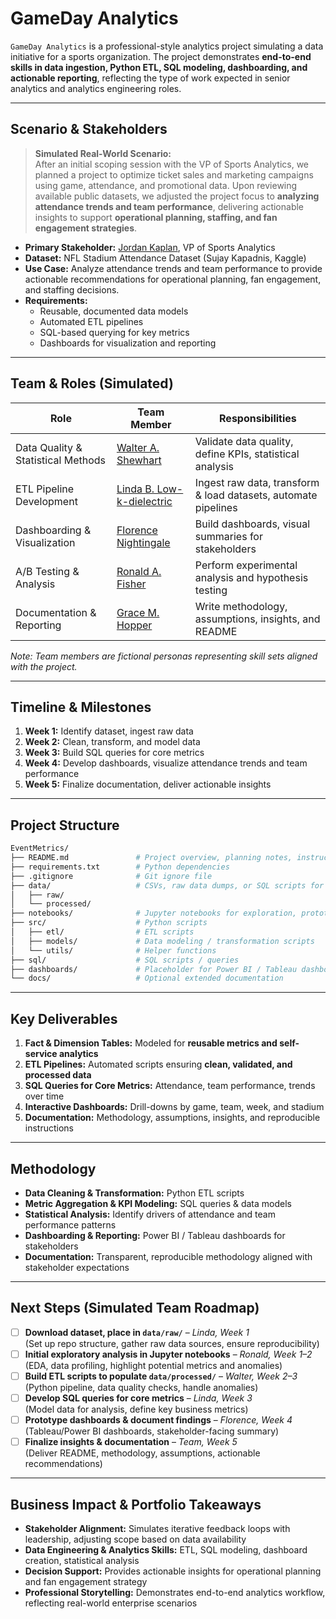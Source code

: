 
# GameDay Analytics

`GameDay Analytics` is a professional-style analytics project simulating a data initiative for a sports organization. The project demonstrates **end-to-end skills in data ingestion, Python ETL, SQL modeling, dashboarding, and actionable reporting**, reflecting the type of work expected in senior analytics and analytics engineering roles.

---

## Scenario & Stakeholders

> **Simulated Real-World Scenario:**  
> After an initial scoping session with the VP of Sports Analytics, we planned a project to optimize ticket sales and marketing campaigns using game, attendance, and promotional data. Upon reviewing available public datasets, we adjusted the project focus to **analyzing attendance trends and team performance**, delivering actionable insights to support **operational planning, staffing, and fan engagement strategies**.

- **Primary Stakeholder:** [Jordan Kaplan](https://cod-esports.fandom.com/wiki/JKap), VP of Sports Analytics  
- **Dataset:** NFL Stadium Attendance Dataset (Sujay Kapadnis, Kaggle)  
- **Use Case:** Analyze attendance trends and team performance to provide actionable recommendations for operational planning, fan engagement, and staffing decisions.  
- **Requirements:** 
  - Reusable, documented data models  
  - Automated ETL pipelines  
  - SQL-based querying for key metrics  
  - Dashboards for visualization and reporting  

---

## Team & Roles (Simulated)

| Role | Team Member | Responsibilities |
|------|------------|----------------|
| Data Quality & Statistical Methods | [Walter A. Shewhart](https://en.wikipedia.org/wiki/Walter_A._Shewhart) | Validate data quality, define KPIs, statistical analysis |
| ETL Pipeline Development | [Linda B. Low-k-dielectric](www.linkedin.com/in/nicole-rowsey) | Ingest raw data, transform & load datasets, automate pipelines |
| Dashboarding & Visualization | [Florence Nightingale](https://en.wikipedia.org/wiki/Florence_Nightingale) | Build dashboards, visual summaries for stakeholders |
| A/B Testing & Analysis | [Ronald A. Fisher](https://en.wikipedia.org/wiki/Ronald_Fisher) | Perform experimental analysis and hypothesis testing |
| Documentation & Reporting | [Grace M. Hopper](https://en.wikipedia.org/wiki/Grace_Hopper) | Write methodology, assumptions, insights, and README |

*Note: Team members are fictional personas representing skill sets aligned with the project.*

---

## Timeline & Milestones

1. **Week 1:** Identify dataset, ingest raw data  
2. **Week 2:** Clean, transform, and model data  
3. **Week 3:** Build SQL queries for core metrics  
4. **Week 4:** Develop dashboards, visualize attendance trends and team performance  
5. **Week 5:** Finalize documentation, deliver actionable insights  

---

## Project Structure

```bash
EventMetrics/
├── README.md               # Project overview, planning notes, instructions
├── requirements.txt        # Python dependencies
├── .gitignore              # Git ignore file
├── data/                   # CSVs, raw data dumps, or SQL scripts for demo datasets
│   ├── raw/
│   └── processed/
├── notebooks/              # Jupyter notebooks for exploration, prototyping, analysis
├── src/                    # Python scripts
│   ├── etl/                # ETL scripts
│   ├── models/             # Data modeling / transformation scripts
│   └── utils/              # Helper functions
├── sql/                    # SQL scripts / queries
├── dashboards/             # Placeholder for Power BI / Tableau dashboards
└── docs/                   # Optional extended documentation
```

---

## Key Deliverables

1. **Fact & Dimension Tables:** Modeled for **reusable metrics and self-service analytics**  
2. **ETL Pipelines:** Automated scripts ensuring **clean, validated, and processed data**  
3. **SQL Queries for Core Metrics:** Attendance, team performance, trends over time  
4. **Interactive Dashboards:** Drill-downs by game, team, week, and stadium  
5. **Documentation:** Methodology, assumptions, insights, and reproducible instructions  

---

## Methodology

- **Data Cleaning & Transformation:** Python ETL scripts  
- **Metric Aggregation & KPI Modeling:** SQL queries & data models  
- **Statistical Analysis:** Identify drivers of attendance and team performance patterns  
- **Dashboarding & Reporting:** Power BI / Tableau dashboards for stakeholders  
- **Documentation:** Transparent, reproducible methodology aligned with stakeholder expectations  

---

## Next Steps (Simulated Team Roadmap)

- [ ] **Download dataset, place in `data/raw/`** – *Linda, Week 1*  
  (Set up repo structure, gather raw data sources, ensure reproducibility)
- [ ] **Initial exploratory analysis in Jupyter notebooks** – *Ronald, Week 1–2*  
  (EDA, data profiling, highlight potential metrics and anomalies)
- [ ] **Build ETL scripts to populate `data/processed/`** – *Walter, Week 2–3*  
  (Python pipeline, data quality checks, handle anomalies)
- [ ] **Develop SQL queries for core metrics** – *Linda, Week 3*  
  (Model data for analysis, define key business metrics)
- [ ] **Prototype dashboards & document findings** – *Florence, Week 4*  
  (Tableau/Power BI dashboards, stakeholder-facing summary)
- [ ] **Finalize insights & documentation** – *Team, Week 5*  
  (Deliver README, methodology, assumptions, actionable recommendations)

---

## Business Impact & Portfolio Takeaways

- **Stakeholder Alignment:** Simulates iterative feedback loops with leadership, adjusting scope based on data availability  
- **Data Engineering & Analytics Skills:** ETL, SQL modeling, dashboard creation, statistical analysis  
- **Decision Support:** Provides actionable insights for operational planning and fan engagement strategy  
- **Professional Storytelling:** Demonstrates end-to-end analytics workflow, reflecting real-world enterprise scenarios  

